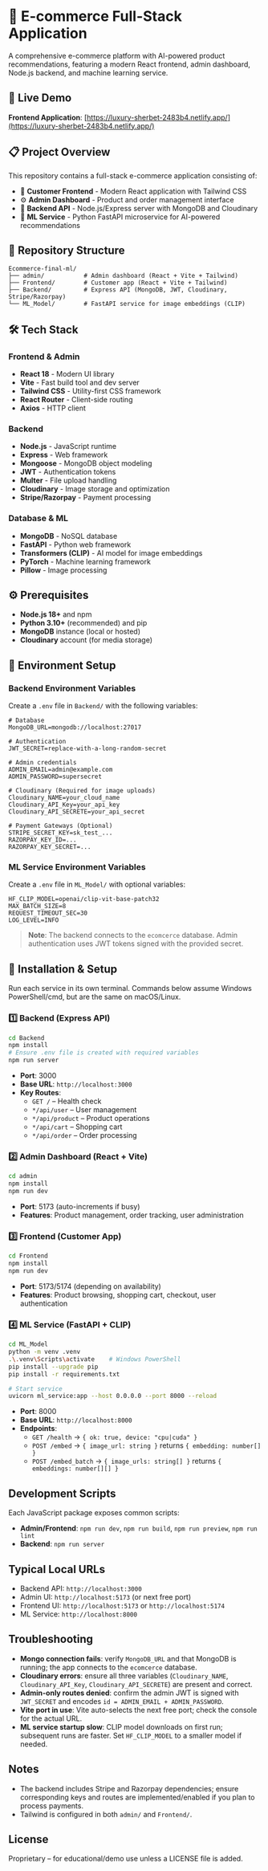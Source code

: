 # 🛒 E-commerce Full-Stack Application

A comprehensive e-commerce platform with AI-powered product recommendations, featuring a modern React frontend, admin dashboard, Node.js backend, and machine learning service.

## 🚀 Live Demo

**Frontend Application**: [https://luxury-sherbet-2483b4.netlify.app/](https://luxury-sherbet-2483b4.netlify.app/)

## 📋 Project Overview

This repository contains a full-stack e-commerce application consisting of:
- 🎨 **Customer Frontend** - Modern React application with Tailwind CSS
- ⚙️ **Admin Dashboard** - Product and order management interface
- 🔧 **Backend API** - Node.js/Express server with MongoDB and Cloudinary
- 🤖 **ML Service** - Python FastAPI microservice for AI-powered recommendations

## 📁 Repository Structure

```
Ecommerce-final-ml/
├── admin/           # Admin dashboard (React + Vite + Tailwind)
├── Frontend/        # Customer app (React + Vite + Tailwind)
├── Backend/         # Express API (MongoDB, JWT, Cloudinary, Stripe/Razorpay)
└── ML_Model/        # FastAPI service for image embeddings (CLIP)
```

## 🛠️ Tech Stack

### Frontend & Admin
- **React 18** - Modern UI library
- **Vite** - Fast build tool and dev server
- **Tailwind CSS** - Utility-first CSS framework
- **React Router** - Client-side routing
- **Axios** - HTTP client

### Backend
- **Node.js** - JavaScript runtime
- **Express** - Web framework
- **Mongoose** - MongoDB object modeling
- **JWT** - Authentication tokens
- **Multer** - File upload handling
- **Cloudinary** - Image storage and optimization
- **Stripe/Razorpay** - Payment processing

### Database & ML
- **MongoDB** - NoSQL database
- **FastAPI** - Python web framework
- **Transformers (CLIP)** - AI model for image embeddings
- **PyTorch** - Machine learning framework
- **Pillow** - Image processing

## ⚙️ Prerequisites

- **Node.js 18+** and npm
- **Python 3.10+** (recommended) and pip
- **MongoDB** instance (local or hosted)
- **Cloudinary** account (for media storage)

## 🔧 Environment Setup

### Backend Environment Variables

Create a `.env` file in `Backend/` with the following variables:

```env
# Database
MongoDB_URL=mongodb://localhost:27017

# Authentication
JWT_SECRET=replace-with-a-long-random-secret

# Admin credentials
ADMIN_EMAIL=admin@example.com
ADMIN_PASSWORD=supersecret

# Cloudinary (Required for image uploads)
Cloudinary_NAME=your_cloud_name
Cloudinary_API_Key=your_api_key
Cloudinary_API_SECRETE=your_api_secret

# Payment Gateways (Optional)
STRIPE_SECRET_KEY=sk_test_...
RAZORPAY_KEY_ID=...
RAZORPAY_KEY_SECRET=...
```

### ML Service Environment Variables

Create a `.env` file in `ML_Model/` with optional variables:

```env
HF_CLIP_MODEL=openai/clip-vit-base-patch32
MAX_BATCH_SIZE=8
REQUEST_TIMEOUT_SEC=30
LOG_LEVEL=INFO
```

> **Note**: The backend connects to the `ecomcerce` database. Admin authentication uses JWT tokens signed with the provided secret.

## 🚀 Installation & Setup

Run each service in its own terminal. Commands below assume Windows PowerShell/cmd, but are the same on macOS/Linux.

### 1️⃣ Backend (Express API)

```bash
cd Backend
npm install
# Ensure .env file is created with required variables
npm run server
```

- **Port**: 3000
- **Base URL**: `http://localhost:3000`
- **Key Routes**:
  - `GET /` – Health check
  - `*/api/user` – User management
  - `*/api/product` – Product operations
  - `*/api/cart` – Shopping cart
  - `*/api/order` – Order processing

### 2️⃣ Admin Dashboard (React + Vite)

```bash
cd admin
npm install
npm run dev
```

- **Port**: 5173 (auto-increments if busy)
- **Features**: Product management, order tracking, user administration

### 3️⃣ Frontend (Customer App)

```bash
cd Frontend
npm install
npm run dev
```

- **Port**: 5173/5174 (depending on availability)
- **Features**: Product browsing, shopping cart, checkout, user authentication

### 4️⃣ ML Service (FastAPI + CLIP)

```bash
cd ML_Model
python -m venv .venv
.\.venv\Scripts\activate    # Windows PowerShell
pip install --upgrade pip
pip install -r requirements.txt

# Start service
uvicorn ml_service:app --host 0.0.0.0 --port 8000 --reload
```

- **Port**: 8000
- **Base URL**: `http://localhost:8000`
- **Endpoints**:
  - `GET /health` → `{ ok: true, device: "cpu|cuda" }`
  - `POST /embed` → `{ image_url: string }` returns `{ embedding: number[] }`
  - `POST /embed_batch` → `{ image_urls: string[] }` returns `{ embeddings: number[][] }`

## Development Scripts

Each JavaScript package exposes common scripts:

- **Admin/Frontend**: `npm run dev`, `npm run build`, `npm run preview`, `npm run lint`
- **Backend**: `npm run server`

## Typical Local URLs

- Backend API: `http://localhost:3000`
- Admin UI: `http://localhost:5173` (or next free port)
- Frontend UI: `http://localhost:5173` or `http://localhost:5174`
- ML Service: `http://localhost:8000`

## Troubleshooting

- **Mongo connection fails**: verify `MongoDB_URL` and that MongoDB is running; the app connects to the `ecomcerce` database.
- **Cloudinary errors**: ensure all three variables (`Cloudinary_NAME`, `Cloudinary_API_Key`, `Cloudinary_API_SECRETE`) are present and correct.
- **Admin-only routes denied**: confirm the admin JWT is signed with `JWT_SECRET` and encodes `id = ADMIN_EMAIL + ADMIN_PASSWORD`.
- **Vite port in use**: Vite auto-selects the next free port; check the console for the actual URL.
- **ML service startup slow**: CLIP model downloads on first run; subsequent runs are faster. Set `HF_CLIP_MODEL` to a smaller model if needed.

## Notes

- The backend includes Stripe and Razorpay dependencies; ensure corresponding keys and routes are implemented/enabled if you plan to process payments.
- Tailwind is configured in both `admin/` and `Frontend/`.

## License

Proprietary – for educational/demo use unless a LICENSE file is added.


#
